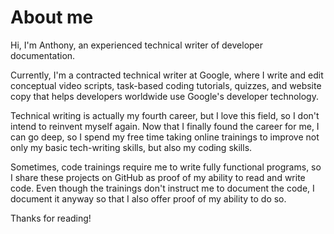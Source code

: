 # About me

Hi, I'm Anthony, an experienced technical writer of developer documentation.

Currently, I'm a contracted technical writer at Google, where I write and edit conceptual video scripts, task-based coding tutorials, quizzes, and website copy that helps developers worldwide use Google's developer technology.

Technical writing is actually my fourth career, but I love this field, so I don't intend to reinvent myself again. Now that I finally found the career for me, I can go deep, so I spend my free time taking online trainings to improve not only my basic tech-writing skills, but also my coding skills. 

Sometimes, code trainings require me to write fully functional programs, so I share these projects on GitHub as proof of my ability to read and write code. Even though the trainings don't instruct me to document the code, I document it anyway so that I also offer proof of my ability to do so. 

Thanks for reading!
